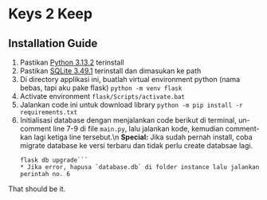 # Keys 2 Keep 
## Installation Guide

1. Pastikan [Python 3.13.2](https://www.python.org/) terinstall
2. Pastikan [SQLite 3.49.1](https://www.sqlite.org/download.html) terinstall dan dimasukan ke path
3. Di directory applikasi ini, buatlah virtual environment python (nama bebas, tapi aku pake flask) `python -m venv flask`
4. Activate environment `flask/Scripts/activate.bat`
5. Jalankan code ini untuk download library `python -m pip install -r requirements.txt`
6. Initialisasi database dengan menjalankan code berikut di terminal, un-comment line 7-9 di file `main.py`, lalu jalankan kode, kemudian comment-kan lagi ketiga line tersebut.\n
	**Special:** Jika sudah pernah install, coba migrate database ke versi terbaru dan tidak perlu create databsae lagi.
	```flask db migrate
	flask db upgrade``` 
	* Jika error, hapusa `database.db` di folder instance lalu jalankan perintah no. 6

That should be it.